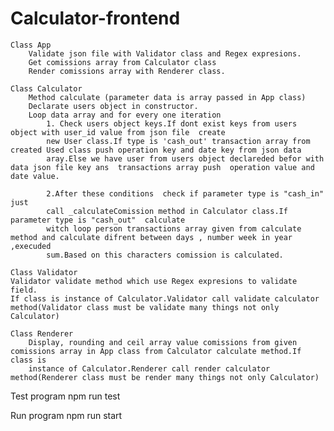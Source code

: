 # Calculator-frontend

	Class App  
		Validate json file with Validator class and Regex expresions.
		Get comissions array from Calculator class
		Render comissions array with Renderer class.

	Class Calculator 
		Method calculate (parameter data is array passed in App class)
		Declarate users object in constructor.
		Loop data array and for every one iteration  
			1. Check users object keys.If dont exist keys from users object with user_id value from json file  create
			new User class.If type is 'cash_out' transaction array from created Used class push operation key and date key from json data 
			aray.Else we have user from users object declareded befor with data json file key ans  transactions array push  operation value and date value.
			
			2.After these conditions  check if parameter type is "cash_in"  just
			call _calculateComission method in Calculator class.If parameter type is "cash_out"  calculate
			witch loop person transactions array given from calculate method and calculate difrent between days , number week in year ,execuded
			sum.Based on this characters comission is calculated.
		
	Class Validator 
    Validator validate method which use Regex expresions to validate field.
	If class is instance of Calculator.Validator call validate calculator method(Validator class must be validate many things not only Calculator)
	
	Class Renderer  
		Display, rounding and ceil array value comissions from given comissions array in App class from Calculator calculate method.If class is 
		instance of Calculator.Renderer call render calculator method(Renderer class must be render many things not only Calculator)
	
 
Test program 
npm run test

Run program
npm run start
